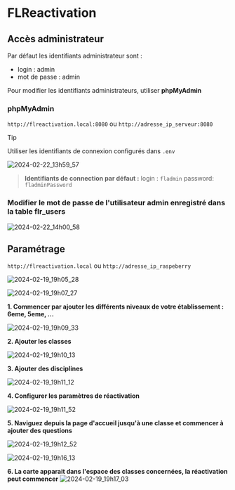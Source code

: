 # FLReactivation

## Accès administrateur

Par défaut les identifiants administrateur sont :
- login : admin
- mot de passe : admin

Pour modifier les identifiants administrateurs, utiliser **phpMyAdmin** 

### phpMyAdmin

`http://flreactivation.local:8080` ou `http://adresse_ip_serveur:8080`

>[!TIP]
> Utiliser les identifiants de connexion configurés dans `.env`

![2024-02-22_13h59_57](https://github.com/fleothaud/flreactivation-docker/assets/16253157/2c94572d-6252-4e18-b8ed-3ecb04b98265)


>**Identifiants de connection par défaut :**
>login : `fladmin`
>password: `fladminPassword`


### Modifier le mot de passe de l'utilisateur **admin** enregistré dans la table **flr_users**

![2024-02-22_14h00_58](https://github.com/fleothaud/flreactivation-docker/assets/16253157/43dcacb6-a0ca-4c7f-8885-365f515d823a)


## Paramétrage

`http://flreactivation.local`   ou  `http://adresse_ip_raspeberry`

![2024-02-19_19h05_28](https://github.com/fleothaud/flreactivation/assets/16253157/ffb33080-3de7-401b-a566-3b616eb9f539)


![2024-02-19_19h07_27](https://github.com/fleothaud/flreactivation/assets/16253157/5a231186-92e8-48c2-bdde-e73326c7ba4f)

   **1. Commencer par ajouter les différents niveaux de votre établissement : 6eme, 5eme, ...**
      
   ![2024-02-19_19h09_33](https://github.com/fleothaud/flreactivation/assets/16253157/e6dafe45-0af1-4437-84a5-9f61d9670228)

   **2. Ajouter les classes**
      
   ![2024-02-19_19h10_13](https://github.com/fleothaud/flreactivation/assets/16253157/6cae0fd2-0b29-42fd-a1b1-ad4020c3ff89)

   **3. Ajouter des disciplines**
      
   ![2024-02-19_19h11_12](https://github.com/fleothaud/flreactivation/assets/16253157/c2709bc9-9147-40f0-b922-f42bdb370cba)

   **4. Configurer les paramètres de réactivation**
      
   ![2024-02-19_19h11_52](https://github.com/fleothaud/flreactivation/assets/16253157/790460c1-5d6d-476b-8e20-aebddb11d0d4)

   **5. Naviguez depuis la page d'accueil jusqu'à une classe et commencer à ajouter des questions**
      
   ![2024-02-19_19h12_52](https://github.com/fleothaud/flreactivation/assets/16253157/9044da30-bca5-4c83-9778-b61fd14f8bff)

   ![2024-02-19_19h16_13](https://github.com/fleothaud/flreactivation/assets/16253157/ce00a730-d6fd-41b3-a00a-df8fb1cbec97)

   **6. La carte apparait dans l'espace des classes concernées, la réactivation peut commencer**
![2024-02-19_19h17_03](https://github.com/fleothaud/flreactivation/assets/16253157/74baddc7-b525-45d0-b183-4319eaa2576b)
